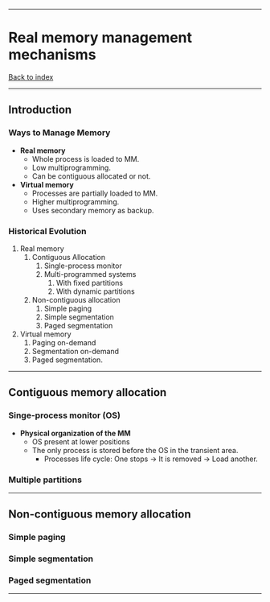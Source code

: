 
---
# Real memory management mechanisms

[Back to index](../index.md)

---
## Introduction
### Ways to Manage Memory
- **Real memory**
	- Whole process is loaded to MM.
	- Low multiprogramming.
	- Can be contiguous allocated or not.
- **Virtual memory**
	- Processes are partially loaded to MM.
	- Higher multiprogramming.
	- Uses secondary memory as backup.
### Historical Evolution
1. Real memory
	1. Contiguous Allocation
		1. Single-process monitor
		2. Multi-programmed systems
			1. With fixed partitions
			2. With dynamic partitions
	2. Non-contiguous allocation
		1. Simple paging
		2. Simple segmentation
		3. Paged segmentation
2. Virtual memory
	1. Paging on-demand
	2. Segmentation on-demand
	3. Paged segmentation.

---
## Contiguous memory allocation
### Singe-process monitor (OS)
- **Physical organization of the MM**
	- OS present at lower positions
	- The only process is stored before the OS in the transient area.
		- Processes life cycle: One stops -> It is removed -> Load another.

### Multiple partitions


---
## Non-contiguous memory allocation
### Simple paging

### Simple segmentation

### Paged segmentation


---